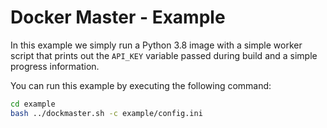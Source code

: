# Docker Master - Example

In this example we simply run a Python 3.8 image with a simple worker script that prints out the `API_KEY` variable passed during build and a simple progress information.

You can run this example by executing the following command:

```bash
cd example
bash ../dockmaster.sh -c example/config.ini
```
